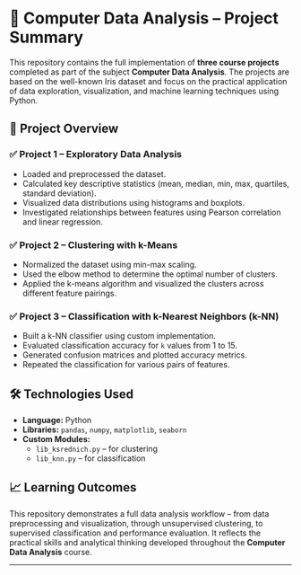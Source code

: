 # 📘 Computer Data Analysis – Project Summary

This repository contains the full implementation of **three course projects** completed as part of the subject **Computer Data Analysis**. The projects are based on the well-known Iris dataset and focus on the practical application of data exploration, visualization, and machine learning techniques using Python.

## 🧩 Project Overview

### ✅ Project 1 – Exploratory Data Analysis
- Loaded and preprocessed the dataset.
- Calculated key descriptive statistics (mean, median, min, max, quartiles, standard deviation).
- Visualized data distributions using histograms and boxplots.
- Investigated relationships between features using Pearson correlation and linear regression.

### ✅ Project 2 – Clustering with k-Means
- Normalized the dataset using min-max scaling.
- Used the elbow method to determine the optimal number of clusters.
- Applied the k-means algorithm and visualized the clusters across different feature pairings.

### ✅ Project 3 – Classification with k-Nearest Neighbors (k-NN)
- Built a k-NN classifier using custom implementation.
- Evaluated classification accuracy for `k` values from 1 to 15.
- Generated confusion matrices and plotted accuracy metrics.
- Repeated the classification for various pairs of features.

## 🛠 Technologies Used

- **Language:** Python
- **Libraries:** `pandas`, `numpy`, `matplotlib`, `seaborn`
- **Custom Modules:**  
  - `lib_ksrednich.py` – for clustering  
  - `lib_knn.py` – for classification

## 📈 Learning Outcomes

This repository demonstrates a full data analysis workflow – from data preprocessing and visualization, through unsupervised clustering, to supervised classification and performance evaluation. It reflects the practical skills and analytical thinking developed throughout the **Computer Data Analysis** course.

---